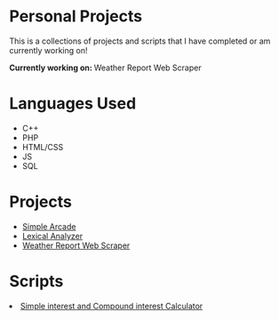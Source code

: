 <h1>Personal Projects</h1>
<p>This is a collections of projects and scripts that I have completed or am currently working on!</p>
<p><b>Currently working on: </b> Weather Report Web Scraper</p>


<h1>Languages Used</h1>
<ul>
  <li>C++</li>  
  <li>PHP</li>
  <li>HTML/CSS</li>
  <li>JS</li>
  <li>SQL</li>
</ul>

<h1>Projects</h1>
<ul>
  <li><a href="https://github.com/jescamilla1/Personal_Projects/tree/main/Lexical%20Analyzer">Simple Arcade</a></li>
  <li><a href="https://github.com/jescamilla1/Personal_Projects/tree/main/SimpleArcade">Lexical Analyzer</a></li>
  <li><a href="https://github.com/jescamilla1/Personal_Projects/tree/main/Weather%20Report">Weather Report Web Scraper</a></li>
</ul>
<h1>Scripts</h1>
<li><a href="https://github.com/jescamilla1/Personal_Projects/tree/main/Scripts/Simple%20and%20Compound%20Interest%20Calculator">Simple interest and Compound interest Calculator</a></li>
